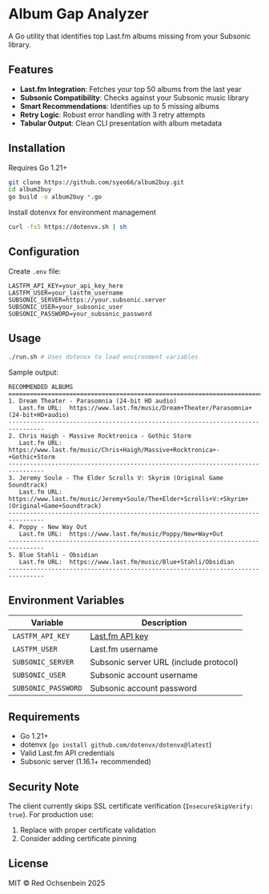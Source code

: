 # Album Gap Analyzer

A Go utility that identifies top Last.fm albums missing from your Subsonic library.

## Features
- **Last.fm Integration**: Fetches your top 50 albums from the last year
- **Subsonic Compatibility**: Checks against your Subsonic music library
- **Smart Recommendations**: Identifies up to 5 missing albums
- **Retry Logic**: Robust error handling with 3 retry attempts
- **Tabular Output**: Clean CLI presentation with album metadata

## Installation

Requires Go 1.21+

```bash
git clone https://github.com/syeo66/album2buy.git
cd album2buy
go build -o album2buy *.go
```

Install dotenvx for environment management

```bash
curl -fsS https://dotenvx.sh | sh
```

## Configuration
Create `.env` file:

```env
LASTFM_API_KEY=your_api_key_here
LASTFM_USER=your_lastfm_username
SUBSONIC_SERVER=https://your.subsonic.server
SUBSONIC_USER=your_subsonic_user
SUBSONIC_PASSWORD=your_subsonic_password
```

## Usage

```bash
./run.sh # Uses dotenvx to load environment variables
```

Sample output:
```
RECOMMENDED ALBUMS
================================================================================
1. Dream Theater - Parasomnia (24-bit HD audio)
   Last.fm URL:  https://www.last.fm/music/Dream+Theater/Parasomnia+(24-bit+HD+audio)
--------------------------------------------------------------------------------
2. Chris Haigh - Massive Rocktronica - Gothic Storm
   Last.fm URL:  https://www.last.fm/music/Chris+Haigh/Massive+Rocktronica+-+Gothic+Storm
--------------------------------------------------------------------------------
3. Jeremy Soule - The Elder Scrolls V: Skyrim (Original Game Soundtrack)
   Last.fm URL:  https://www.last.fm/music/Jeremy+Soule/The+Elder+Scrolls+V:+Skyrim+(Original+Game+Soundtrack)
--------------------------------------------------------------------------------
4. Poppy - New Way Out
   Last.fm URL:  https://www.last.fm/music/Poppy/New+Way+Out
--------------------------------------------------------------------------------
5. Blue Stahli - Obsidian
   Last.fm URL:  https://www.last.fm/music/Blue+Stahli/Obsidian
--------------------------------------------------------------------------------
```

## Environment Variables
| Variable | Description |
|----------|-------------|
| `LASTFM_API_KEY` | [Last.fm API key](https://www.last.fm/api/account/create) |
| `LASTFM_USER` | Last.fm username |
| `SUBSONIC_SERVER` | Subsonic server URL (include protocol) |
| `SUBSONIC_USER` | Subsonic account username |
| `SUBSONIC_PASSWORD` | Subsonic account password |

## Requirements
- Go 1.21+
- dotenvx (`go install github.com/dotenvx/dotenvx@latest`)
- Valid Last.fm API credentials
- Subsonic server (1.16.1+ recommended)

## Security Note
The client currently skips SSL certificate verification (`InsecureSkipVerify: true`). For production use:
1. Replace with proper certificate validation
2. Consider adding certificate pinning

## License
MIT © Red Ochsenbein 2025

